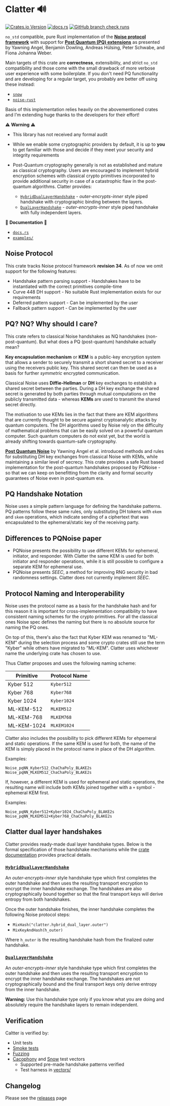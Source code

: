 # Clatter 🔊

[![Crates.io Version](https://img.shields.io/crates/v/clatter?style=flat-square)](https://crates.io/crates/clatter)
[![docs.rs](https://img.shields.io/docsrs/clatter?style=flat-square)](https://docs.rs/clatter/latest/clatter/)
[![GitHub branch check runs](https://img.shields.io/github/check-runs/jmlepisto/clatter/main?style=flat-square)](https://github.com/jmlepisto/clatter/actions)

`no_std` compatible, pure Rust implementation of the [**Noise protocol framework**](https://noiseprotocol.org/noise.html)
with support for [**Post Quantum (PQ) extensions**](https://doi.org/10.1145/3548606.3560577) as presented by
Yawning Angel, Benjamin Dowling, Andreas Hülsing, Peter Schwabe, and Fiona Johanna Weber.

Main targets of this crate are **correctness**, extensibility, and strict `no_std` compatibility
and those come  with the small drawback of more verbose user experience with some boilerplate.
If you don't need PQ functionality and are developing for a regular target, you probably are better
off using these instead:

* [`snow`](https://github.com/mcginty/snow)
* [`noise-rust`](https://github.com/blckngm/noise-rust)

Basis of this implementation relies heavily on the abovementioned crates and I'm extending
huge thanks to the developers for their effort!

⚠️ **Warning** ⚠️

* This library has not received any formal audit
* While we enable some cryptographic providers by default, it is up to **you** to get familiar with those and decide if they meet your security and integrity requirements
* Post-Quantum cryptography generally is not as established and mature as classical cryptography. Users are encouraged to implement hybrid encryption schemes with classical
crypto primitives incorporated to provide additional security in case of a catastrophic flaw in the post-quantum algorithms.
Clatter provides:

  * [`HybridDualLayerHandshake`](https://docs.rs/clatter/latest/clatter/struct.HybridDualLayerHandshake.html) - *outer-encrypts-inner* style piped handshake with cryptographic binding between the layers.
  * [`DualLayerHandshake`](https://docs.rs/clatter/latest/clatter/struct.DualLayerHandshake.html) - *outer-encrypts-inner* style piped handshake with fully independent layers.

📖 **Documentation** 📖

* [`docs.rs`](https://docs.rs/clatter/latest/clatter/)
* [`examples/`](examples/)

## Noise Protocol

This crate tracks Noise protocol framework **revision 34**. As of now we omit support for the following features:

* Handshake pattern parsing support - Handshakes have to be instantiated with the correct primitives compile-time
* Curve 448 DH support - No suitable Rust implementation exists for our requirements
* Deferred pattern support - Can be implemented by the user
* Fallback pattern support - Can be implemented by the user

## PQ? NQ? Why should I care?

This crate refers to classical Noise handshakes as NQ handshakes (non-post-quantum). But what does a
PQ (post-quantum) handshake actually mean?

**Key encapsulation mechanism** or **KEM** is a public-key encryption system that allows a sender
to securely transmit a short shared secret to a receiver using the receivers public key. This shared
secret can then be used as a basis for further *symmetric* encrypted communication.

Classical Noise uses **Diffie-Hellman** or **DH** key exchanges to establish a shared secret between
the parties. During a DH key exchange the shared secret is generated by both parties through mutual
computations on the publicly transmitted data - whereas **KEMs** are used to transmit the shared
secret directly.

The motivation to use KEMs lies in the fact that there are KEM algorithms that are currently thought to
be secure against cryptoanalytic attacks by quantum computers. The DH algorithms used by Noise rely on
the difficulty of mathematical problems that can be easily solved on a powerful quantum computer.
Such quantum computers do not exist yet, but the world is already shifting towards quantum-safe
cryptography.

[**Post Quantum Noise**](https://doi.org/10.1145/3548606.3560577) by Yawning Angel et al. introduced
methods and rules for substituting DH key exchanges from classical Noise with KEMs, while maintaining a
similar level of secrecy. This crate provides a safe Rust based implementation for the post-quantum
handshakes proposed by PQNoise - so that we can keep on benefitting from the clarity and formal
security guarantees of Noise even in post-quantum era.

## PQ Handshake Notation

Noise uses a simple pattern language for defining the handshake patterns. PQ patterns follow these same
rules, only substituting DH tokens with `ekem` and `skem` operations, which indicate sending of a ciphertext
that was encapsulated to the ephemeral/static key of the receiving party.

## Differences to PQNoise paper

* PQNoise presents the possibility to use different KEMs for ephemeral, initiator, and responder.
With Clatter the same KEM is used for both initiator and responder operations, while it is still
possible to configure a separate KEM for ephemeral use.
* PQNoise presents *SEEC*, a method for improving RNG security in bad randomness settings. Clatter
does not currently implement *SEEC*.

## Protocol Naming and Interoperability

Noise uses the protocol name as a basis for the handshake hash and for this reason it is important for
cross-implementation compatibility to have consistent naming schemes for the crypto primitives. For all
the classical ones Noise spec defines the naming but there is no absolute source for naming the PQ ones.

On top of this, there's also the fact that Kyber KEM was renamed to "ML-KEM" during the selection process
and some crypto crates still use the term "Kyber" while others have migrated to "ML-KEM". Clatter uses
whichever name the underlying crate has chosen to use.

Thus Clatter proposes and uses the following naming scheme:

| Primitive     | Protocol Name |
| ---           | ---           |
| Kyber 512     | `Kyber512`    |
| Kyber 768     | `Kyber768`    |
| Kyber 1024    | `Kyber1024`   |
| ML-KEM-512    | `MLKEM512`    |
| ML-KEM-768    | `MLKEM768`    |
| ML-KEM-1024   | `MLKEM1024`   |

Clatter also includes the possibility to pick different KEMs for ehpemeral and static operations. If the
same KEM is used for both, the name of the KEM is simply placed in the protocol name in place of the DH algorithm.

Examples:

```text
Noise_pqNN_Kyber512_ChaChaPoly_BLAKE2s
Noise_pqNN_MLKEM512_ChaChaPoly_BLAKE2s
```

If, however, a different KEM is used for ephemeral and static operations, the resulting name will include both
KEMs joined together with a `+` symbol - ephemeral KEM first.

Examples:

```text
Noise_pqNN_Kyber512+Kyber1024_ChaChaPoly_BLAKE2s
Noise_pqNN_MLKEM512+Kyber768_ChaChaPoly_BLAKE2s
```

## Clatter dual layer handshakes

Clatter provides ready-made dual layer handshake types. Below is the formal specification of those handshake mechanisms while
the [crate documentation](https://docs.rs/clatter/latest/clatter/) provides practical details.

### [`HybridDualLayerHandshake`](https://docs.rs/clatter/latest/clatter/struct.HybridDualLayerHandshake.html)

An *outer-encrypts-inner* style handshake type which first completes the outer handshake and then uses the
resulting transport encryption to encrypt the inner handshake exchange. The handshakes are also cryptographically
bound together so that the final transport keys will derive entropy from both handshakes.

Once the outer handshake finishes, the inner handshake completes
the following Noise protocol steps:

* `MixHash("clatter.hybrid_dual_layer.outer")`
* `MixKeyAndHash(h_outer)`

Where `h_outer` is the resulting handshake hash from the finalized outer handshake.

### [`DualLayerHandshake`](https://docs.rs/clatter/latest/clatter/struct.DualLayerHandshake.html)

An *outer-encrypts-inner* style handshake type which first completes the outer handshake and then uses the
resulting transport encryption to encrypt the inner handshake exchange. The handshakes are not cryptographically bound and
the final transport keys only derive entropy from the inner handshake.

**Warning:** Use this handshake type only if you know what you are doing and absolutely require the handshake layers to remain independent.

## Verification

Caltter is verified by:

* Unit tests
* [Smoke tests](tests/)
* [Fuzzing](fuzz/)
* [Cacophony](https://github.com/haskell-cryptography/cacophony) and [Snow](https://github.com/mcginty/snow) test vectors
  * Supported pre-made handshake patterns verified
  * Test harness in [vectors/](vectors/)

## Changelog

Please see the [releases](https://github.com/jmlepisto/clatter/releases) page
